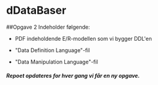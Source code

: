 # dDataBaser


##Opgave 2
Indeholder følgende:

* PDF indeholdende E/R-modellen som vi bygger DDL'en

* "Data Definition Language"-fil

* "Data Manipulation Language"-fil

##### Repoet opdateres for hver gang vi får en ny opgave.

